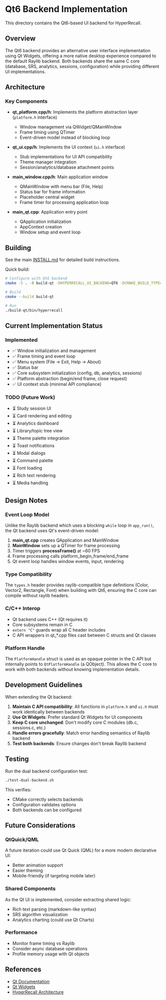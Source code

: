 # Qt6 Backend Implementation

This directory contains the Qt6-based UI backend for HyperRecall.

## Overview

The Qt6 backend provides an alternative user interface implementation using Qt Widgets, offering a more native desktop experience compared to the default Raylib backend. Both backends share the same C core (database, SRS, analytics, sessions, configuration) while providing different UI implementations.

## Architecture

### Key Components

- **qt_platform.cpp/h**: Implements the platform abstraction layer (`platform.h` interface)
  - Window management via QWidget/QMainWindow
  - Frame timing using QTimer
  - Event-driven model instead of blocking loop

- **qt_ui.cpp/h**: Implements the UI context (`ui.h` interface)
  - Stub implementations for UI API compatibility
  - Theme manager integration
  - Session/analytics/database attachment points

- **main_window.cpp/h**: Main application window
  - QMainWindow with menu bar (File, Help)
  - Status bar for frame information
  - Placeholder central widget
  - Frame timer for processing application loop

- **main_qt.cpp**: Application entry point
  - QApplication initialization
  - AppContext creation
  - Window setup and event loop

## Building

See the main [INSTALL.md](../INSTALL.md) for detailed build instructions.

Quick build:
```bash
# Configure with Qt6 backend
cmake -S . -B build-qt -DHYPERRECALL_UI_BACKEND=QT6 -DCMAKE_BUILD_TYPE=Release

# Build
cmake --build build-qt

# Run
./build-qt/bin/hyperrecall
```

## Current Implementation Status

### Implemented
- ✅ Window initialization and management
- ✅ Frame timing and event loop
- ✅ Menu system (File → Exit, Help → About)
- ✅ Status bar
- ✅ Core subsystem initialization (config, db, analytics, sessions)
- ✅ Platform abstraction (begin/end frame, close request)
- ✅ UI context stub (minimal API compliance)

### TODO (Future Work)
- ⏳ Study session UI
- ⏳ Card rendering and editing
- ⏳ Analytics dashboard
- ⏳ Library/topic tree view
- ⏳ Theme palette integration
- ⏳ Toast notifications
- ⏳ Modal dialogs
- ⏳ Command palette
- ⏳ Font loading
- ⏳ Rich text rendering
- ⏳ Media handling

## Design Notes

### Event Loop Model

Unlike the Raylib backend which uses a blocking `while` loop in `app_run()`, the Qt backend uses Qt's event-driven model:

1. **main_qt.cpp** creates QApplication and MainWindow
2. **MainWindow** sets up a QTimer for frame processing
3. Timer triggers **processFrame()** at ~60 FPS
4. Frame processing calls platform_begin_frame/end_frame
5. Qt event loop handles window events, input, rendering

### Type Compatibility

The `types.h` header provides raylib-compatible type definitions (Color, Vector2, Rectangle, Font) when building with Qt6, ensuring the C core can compile without raylib headers.

### C/C++ Interop

- Qt backend uses C++ (Qt requires it)
- Core subsystems remain in C
- `extern "C"` guards wrap all C header includes
- C API wrappers in qt_*.cpp files cast between C structs and Qt classes

### Platform Handle

The `PlatformHandle` struct is used as an opaque pointer in the C API but internally points to `QtPlatformHandle` (a QObject). This allows the C core to work with both backends without knowing implementation details.

## Development Guidelines

When extending the Qt backend:

1. **Maintain C API compatibility**: All functions in `platform.h` and `ui.h` must work identically between backends
2. **Use Qt Widgets**: Prefer standard Qt Widgets for UI components
3. **Keep C core unchanged**: Don't modify core C modules (db.c, sessions.c, etc.)
4. **Handle errors gracefully**: Match error handling semantics of Raylib backend
5. **Test both backends**: Ensure changes don't break Raylib backend

## Testing

Run the dual backend configuration test:
```bash
./test-dual-backend.sh
```

This verifies:
- CMake correctly selects backends
- Configuration validates options
- Both backends can be configured

## Future Considerations

### QtQuick/QML
A future iteration could use Qt Quick (QML) for a more modern declarative UI:
- Better animation support
- Easier theming
- Mobile-friendly (if targeting mobile later)

### Shared Components
As the Qt UI is implemented, consider extracting shared logic:
- Rich text parsing (markdown-like syntax)
- SRS algorithm visualization
- Analytics charting (could use Qt Charts)

### Performance
- Monitor frame timing vs Raylib
- Consider async database operations
- Profile memory usage with Qt objects

## References

- [Qt Documentation](https://doc.qt.io/)
- [Qt Widgets](https://doc.qt.io/qt-6/qtwidgets-index.html)
- [HyperRecall Architecture](../PROJECT_STRUCTURE.md)
